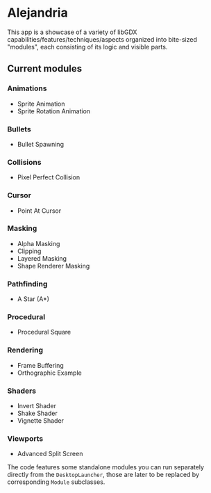 # Alejandria
This app is a showcase of a variety of libGDX capabilities/features/techniques/aspects organized into bite-sized "modules", each consisting of its logic and visible parts.
## Current modules
### Animations
- Sprite Animation
- Sprite Rotation Animation
### Bullets
- Bullet Spawning
### Collisions
- Pixel Perfect Collision
### Cursor
- Point At Cursor
### Masking
- Alpha Masking
- Clipping
- Layered Masking
- Shape Renderer Masking
### Pathfinding
- A Star (A*)
### Procedural
- Procedural Square
### Rendering
- Frame Buffering
- Orthographic Example
### Shaders
- Invert Shader
- Shake Shader
- Vignette Shader
### Viewports
- Advanced Split Screen

The code features some standalone modules you can run separately directly from the `DesktopLauncher`, those are later to be replaced by corresponding `Module` subclasses.
